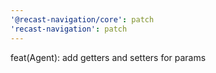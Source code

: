 ```yaml
---
'@recast-navigation/core': patch
'recast-navigation': patch
---
```


feat(Agent): add getters and setters for params
